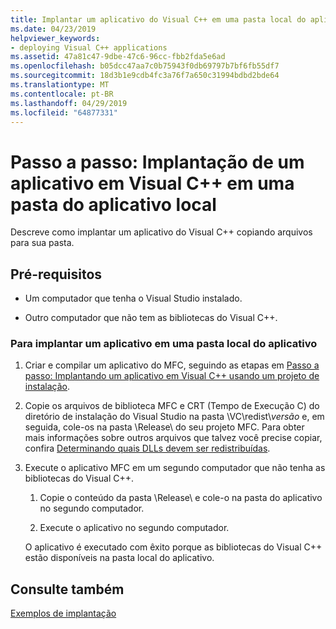 ```yaml
---
title: Implantar um aplicativo do Visual C++ em uma pasta local do aplicativo
ms.date: 04/23/2019
helpviewer_keywords:
- deploying Visual C++ applications
ms.assetid: 47a81c47-9dbe-47c6-96cc-fbb2fda5e6ad
ms.openlocfilehash: b05dcc47aa7c0b75943f0db69797b7bf6fb55df7
ms.sourcegitcommit: 18d3b1e9cdb4fc3a76f7a650c31994bdbd2bde64
ms.translationtype: MT
ms.contentlocale: pt-BR
ms.lasthandoff: 04/29/2019
ms.locfileid: "64877331"
---
```

# <a name="walkthrough-deploying-a-visual-c-application-to-an-application-local-folder"></a>Passo a passo: Implantação de um aplicativo em Visual C++ em uma pasta do aplicativo local

Descreve como implantar um aplicativo do Visual C++ copiando arquivos para sua pasta.

## <a name="prerequisites"></a>Pré-requisitos

- Um computador que tenha o Visual Studio instalado.

- Outro computador que não tem as bibliotecas do Visual C++.

### <a name="to-deploy-an-application-to-an-application-local-folder"></a>Para implantar um aplicativo em uma pasta local do aplicativo

1. Criar e compilar um aplicativo do MFC, seguindo as etapas em [Passo a passo: Implantando um aplicativo em Visual C++ usando um projeto de instalação](walkthrough-deploying-a-visual-cpp-application-by-using-a-setup-project.md).

1. Copie os arquivos de biblioteca MFC e CRT (Tempo de Execução C) do diretório de instalação do Visual Studio na pasta \\VC\\redist\\*versão* e, em seguida, cole-os na pasta \Release\ do seu projeto MFC. Para obter mais informações sobre outros arquivos que talvez você precise copiar, confira [Determinando quais DLLs devem ser redistribuídas](determining-which-dlls-to-redistribute.md).

1. Execute o aplicativo MFC em um segundo computador que não tenha as bibliotecas do Visual C++.

   1. Copie o conteúdo da pasta \Release\ e cole-o na pasta do aplicativo no segundo computador.

   1. Execute o aplicativo no segundo computador.

   O aplicativo é executado com êxito porque as bibliotecas do Visual C++ estão disponíveis na pasta local do aplicativo.

## <a name="see-also"></a>Consulte também

[Exemplos de implantação](deployment-examples.md)<br/>
